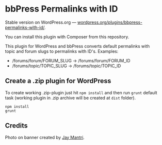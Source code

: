 # bbPress Permalinks with ID

Stable version on WordPress.org — [wordpress.org/plugins/bbpress-permalinks-with-id/](https://wordpress.org/plugins/bbpress-permalinks-with-id/).

You can install this plugin with Composer from this repository.

This plugin for WordPress and bbPress converts default permalinks with topic and forum slugs to permalinks with ID's. Examples:

 * /forums/forum/FORUM_SLUG &rarr; /forums/forum/FORUM_ID
 * /forums/topic/TOPIC_SLUG &rarr; /forums/topic/TOPIC_ID

## Create a .zip plugin for WordPress

To create working .zip-plugin just hit `npm install` and then run `grunt` default task (working plugin in .zip archive will be created at `dist` folder).

```
npm install
grunt
```

## Credits

Photo on banner created by [Jay Mantri](https://stocksnap.io/photo/BD7R33PKME).
